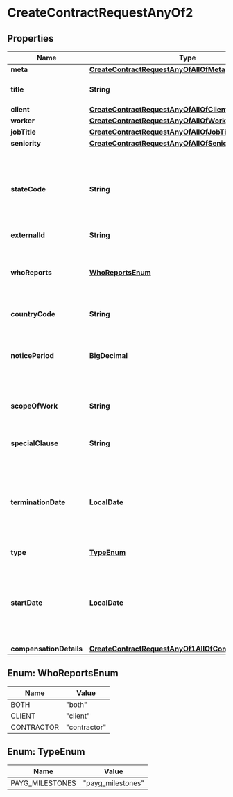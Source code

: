 

# CreateContractRequestAnyOf2


## Properties

| Name | Type | Description | Notes |
|------------ | ------------- | ------------- | -------------|
|**meta** | [**CreateContractRequestAnyOfAllOfMeta**](CreateContractRequestAnyOfAllOfMeta.md) |  |  |
|**title** | **String** | The title of the contract. |  |
|**client** | [**CreateContractRequestAnyOfAllOfClient**](CreateContractRequestAnyOfAllOfClient.md) |  |  |
|**worker** | [**CreateContractRequestAnyOfAllOfWorker**](CreateContractRequestAnyOfAllOfWorker.md) |  |  [optional] |
|**jobTitle** | [**CreateContractRequestAnyOfAllOfJobTitle**](CreateContractRequestAnyOfAllOfJobTitle.md) |  |  |
|**seniority** | [**CreateContractRequestAnyOfAllOfSeniority**](CreateContractRequestAnyOfAllOfSeniority.md) |  |  [optional] |
|**stateCode** | **String** | The state or province code. Use country lookup endpoint to retrieve state codes. |  [optional] |
|**externalId** | **String** | External Id. |  [optional] |
|**whoReports** | [**WhoReportsEnum**](#WhoReportsEnum) | Flag to indicate who is supposed to provide regular reports |  [optional] |
|**countryCode** | **String** | Country code. |  [optional] |
|**noticePeriod** | **BigDecimal** | Days before to notice the termination of contract for eather party. |  [optional] |
|**scopeOfWork** | **String** | Describe the work to be performed. |  [optional] |
|**specialClause** | **String** | Enter any special clause you may have. |  [optional] |
|**terminationDate** | **LocalDate** | Short date in format ISO-8601 (YYYY-MM-DD). For example: 2022-12-31. |  [optional] |
|**type** | [**TypeEnum**](#TypeEnum) | Type of contract |  |
|**startDate** | **LocalDate** | Short date in format ISO-8601 (YYYY-MM-DD). For example: 2022-12-31. |  [optional] |
|**compensationDetails** | [**CreateContractRequestAnyOf1AllOfCompensationDetails**](CreateContractRequestAnyOf1AllOfCompensationDetails.md) |  |  |



## Enum: WhoReportsEnum

| Name | Value |
|---- | -----|
| BOTH | &quot;both&quot; |
| CLIENT | &quot;client&quot; |
| CONTRACTOR | &quot;contractor&quot; |



## Enum: TypeEnum

| Name | Value |
|---- | -----|
| PAYG_MILESTONES | &quot;payg_milestones&quot; |



